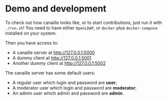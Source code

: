 # Demo and development

To check out how canaille looks like, or to start contributions, just run it with `./run.sh`!
You need to have either `OpenLDAP`, or `docker` plus `docker-compose` installed on your system.

Then you have access to:

- A canaille server at http://127.0.0.1:5000
- A dummy client at http://127.0.0.1:5001
- Another dummy client at http://127.0.0.1:5002

The canaille server has some default users:

- A regular user which login and password are **user**;
- A moderator user which login and password are **moderator**;
- An admin user which admin and password are **admin**.
